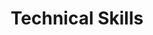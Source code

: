 ---
title: Technical Skills
type: homepage
intro: >-
  Some of the tech stack I use for software development, DevOps and ITOps.

technical_groups:

  - title: Systems & Tools
    skills:
      - icon: terminal
        name: Bash
      - icon: linux
        name: Linux
      - icon: nginx
        name: Nginx
      - icon: feather-pointed
        name: Apache
      - icon: brands fa-raspberry-pi
        name: Rasberry PI
      - icon: cloud
        name: DigitalOcean
      - icon: brands fa-cloudflare
        name: Cloudflare
      - icon: database
        name: PostgreSQL
      - icon: database
        name: MySQL
      - icon: database
        name: Redis
  
  - title: Programming Languages
    skills:
      - icon: python
        name: Python
      - icon: js
        name: JavaScript
      - icon:  brands fa-node
        name: Node
      - icon: js
        name: TypeScript
      - icon: brands fa-golang
        name: Go
      - icon: code
        name: C++
      - icon: brands fa-java
        name: Java
      - icon: brands fa-php
        name: PHP
  
  - title: Development Tools
    skills:
      - icon: code-branch
        name: Git
      - icon: github
        name: GitHub
      - icon: gitlab
        name: GitLab
      - icon: code
        name: VSCode
      - icon: docker
        name: Docker

  - title: Orchestration
    skills:
      - icon: dharmachakra
        name: Kubernetes
      - icon: a
        name: Ansible

  - title: Web & UI
    skills:
      - icon: html5
        name: HTML
      - icon: palette
        name: CSS
      - icon: atom
        name: React
      - icon: forward
        name: Next.js

  - title: Query Languages
    skills:
      - icon: database
        name: SQL
      - icon: database
        name: NoSQL
      - icon: database
        name: GraphQL
  

--- 